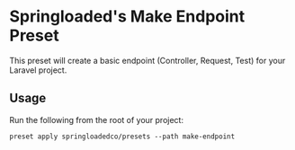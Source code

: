 # Springloaded's Make Endpoint Preset

This preset will create a basic endpoint (Controller, Request, Test) for your Laravel project.

## Usage

Run the following from the root of your project:

```
preset apply springloadedco/presets --path make-endpoint
```

